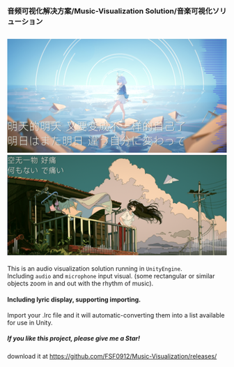 ### 音频可视化解决方案/Music-Visualization Solution/音楽可視化ソリューション
![Sample1](https://github.com/FSF0912/Music-Visualization/blob/main/SamplePic.png)  ![Sample2](https://github.com/FSF0912/Music-Visualization/blob/main/samplePic2.png)
---
This is an audio visualization solution running in `UnityEngine`.    
Including `audio` and `microphone` input visual. (some rectangular or similar objects zoom in and out with the rhythm of music).

#### Including lyric display, supporting importing.
Import your .lrc file and it will automatic-converting them into a list available for use in Unity.    
##### If you like this project, please give me a Star!
download it at https://github.com/FSF0912/Music-Visualization/releases/
